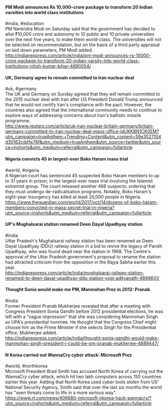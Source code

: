 
#### PM Modi announces Rs 10,000-crore package to transform 20 Indian varsities into world class institutions
#india, #education  
PM Narendra Modi on Saturday said that the government has decided to allot ₹10,000 crore and autonomy to 10 public and 10 private universities over the next five years, to make them world-class. The universities will not be selected on recommendation, but on the basis of a third party appraisal on laid down parameters, PM Modi added.  
http://indianexpress.com/article/india/pm-modi-announces-rs-10000-crore-package-to-transform-20-indian-varsity-into-world-class-institutions-nitish-kumar-bihar-4890054/

#### UK, Germany agree to remain committed to Iran nuclear deal
#uk, #germany  
The UK and Germany on Sunday agreed that they will remain committed to the 2015 nuclear deal with Iran after US President Donald Trump announced that he would not certify Iran's compliance with the pact. However, the countries also agreed that the international community needs to continue to explore ways of addressing concerns about Iran's ballistic missile programme.  
http://www.reuters.com/article/uk-iran-nuclear-britain-germany/britain-germany-committed-to-iran-nuclear-deal-mays-office-idUKKBN1CK0EM?utm_campaign=trueAnthem:+Trending+Content&utm_content=59e3527104d30162cdd1e76f&utm_medium=trueAnthem&utm_source=twitter&utm_source=inshorts&utm_medium=referral&utm_campaign=fullarticle

#### Nigeria convicts 45 in largest-ever Boko Haram mass trial
#world, #nigeria  
A Nigerian court has sentenced 45 suspected Boko Haram members to up to 31 years in prison, in the largest-ever mass trial involving the Islamist extremist group. The court released another 468 suspects, ordering that they must undergo de-radicalisation programs. Notably, Boko Haram's eight-year insurgency has killed at least 20,000 people in Nigeria.  
https://www.theguardian.com/world/2017/oct/14/dozens-of-boko-haram-members-convicted-in-mass-secret-trial-in-nigeria?utm_source=inshorts&utm_medium=referral&utm_campaign=fullarticle

#### UP's Mughalsarai station renamed Deen Dayal Upadhyay station
#india  
Uttar Pradesh's Mughalsarai railway station has been renamed as Deen Dayal Upadhyay (DDU) railway station in a bid to revive the legacy of Pandit Upadhyay, who was found dead near the station in 1968. The Centre's approval of the Uttar Pradesh government's proposal to rename the station had attracted criticism from the opposition in the Rajya Sabha earlier this year.  
http://indianexpress.com/article/india/mughalsarai-railway-station-renamed-to-deen-dayal-upadhyay-ddu-station-yogi-adityanath-4889831/

#### Thought Sonia would make me PM, Manmohan Prez in 2012: Pranab
#india  
Former President Pranab Mukherjee revealed that after a meeting with Congress President Sonia Gandhi before 2012 presidential elections, he was left with a "vague impression" that she was considering Manmohan Singh as UPA's presidential nominee. He thought that the Congress Chief might choose him as the Prime Minister if she selects Singh for the Presidential office, Mukherjee added.  
http://indianexpress.com/article/india/thought-sonia-gandhi-would-make-manmohan-singh-president-i-could-be-pm-pranab-mukherjee-4889447/

#### N Korea carried out WannaCry cyber attack: Microsoft Prez
#world, #northkorea  
Microsoft President Brad Smith has accused North Korea of carrying out the WannaCry cyber attack, which hit two lakh computers across 150 countries earlier this year. Adding that North Korea used cyber tools stolen from US' National Security Agency, Smith said that over the last six months the world has "seen threats come to life in a more serious way".  
https://www.rt.com/news/406680-microsoft-nkorea-hack-wannacry/?utm_source=inshorts&utm_medium=referral&utm_campaign=fullarticle

